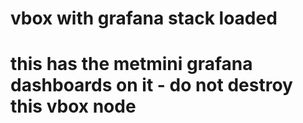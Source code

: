 # vbox with grafana stack loaded
# this has the metmini grafana dashboards on it - do not destroy this vbox node
